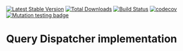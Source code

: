 [![Latest Stable Version](https://poser.pugx.org/jeckel-lab/query-dispatcher/v/stable)](https://packagist.org/packages/jeckel-lab/query-dispatcher)
[![Total Downloads](https://poser.pugx.org/jeckel-lab/query-dispatcher/downloads)](https://packagist.org/packages/jeckel-lab/query-dispatcher)
[![Build Status](https://github.com/jeckel-lab/query-dispatcher/workflows/validate/badge.svg)](https://github.com/Jeckel-Lab/query-dispatcher/actions)
[![codecov](https://codecov.io/gh/Jeckel-Lab/query-dispatcher/branch/main/graph/badge.svg?token=kACL9DDYn2)](https://codecov.io/gh/Jeckel-Lab/query-dispatcher)
[![Mutation testing badge](https://img.shields.io/endpoint?style=flat&url=https%3A%2F%2Fbadge-api.stryker-mutator.io%2Fgithub.com%2FJeckel-Lab%2Fquery-dispatcher%2Fmain)](https://dashboard.stryker-mutator.io/reports/github.com/Jeckel-Lab/query-dispatcher/main)

# Query Dispatcher implementation

